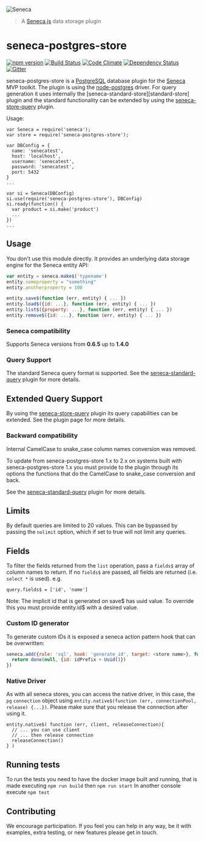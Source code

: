 ![Seneca](http://senecajs.org/files/assets/seneca-logo.png)
> A [Seneca.js](http://senecajs.org) data storage plugin

seneca-postgres-store
=======================

[![npm version][npm-badge]][npm-url]
[![Build Status][travis-badge]][travis-url]
[![Code Climate][codeclimate-badge]][codeclimate-url]
[![Dependency Status][david-badge]][david-url]
[![Gitter][gitter-badge]][gitter-url]

seneca-postgres-store is a [PostgreSQL][postgresqlorg] database plugin for the [Seneca][seneca] MVP toolkit. The plugin is using the [node-postgres][nodepg] driver.
For query generation it uses internally the [seneca-standard-store][standard-store] plugin and the standard functionality can be extended by using the [seneca-store-query][store-query] plugin.

Usage:

    var Seneca = require('seneca');
    var store = require('seneca-postgres-store');

    var DBConfig = {
      name: 'senecatest',
      host: 'localhost',
      username: 'senecatest',
      password: 'senecatest',
      port: 5432
    }
    ...

    var si = Seneca(DBConfig)
    si.use(require('seneca-postgres-store'), DBConfig)
    si.ready(function() {
      var product = si.make('product')
      ...
    })
    ...

[postgresqlorg]: http://www.postgresql.org/
[seneca]: http://senecajs.org/
[nodepg]: https://github.com/brianc/node-postgres

## Usage
You don't use this module directly. It provides an underlying data storage engine for the Seneca entity API:

```js
var entity = seneca.make$('typename')
entity.someproperty = "something"
entity.anotherproperty = 100

entity.save$(function (err, entity) { ... })
entity.load$({id: ...}, function (err, entity) { ... })
entity.list$({property: ...}, function (err, entity) { ... })
entity.remove$({id: ...}, function (err, entity) { ... })
```

### Seneca compatibility
Supports Seneca versions from **0.6.5** up to **1.4.0**

### Query Support

The standard Seneca query format is supported. See the [seneca-standard-query][standard-query] plugin for more details.

## Extended Query Support

By using the [seneca-store-query][store-query] plugin its query capabilities can be extended. See the plugin page for more details.

### Backward compatibility

Internal CamelCase to snake_case column names conversion was removed.

To update from seneca-postgres-store 1.x to 2.x on systems built with seneca-postgres-store 1.x you must provide to the plugin through its options the functions that do the CamelCase to snake_case conversion and back.

See the [seneca-standard-query][standard-query] plugin for more details.

## Limits

By default queries are limited to 20 values. This can be bypassed by passing the `nolimit` option, which if set to true will not limit any queries.

## Fields

To filter the fields returned from the `list` operation, pass a `fields$` array of column names to return. If no `fields$` are passed, all fields are returned (i.e. `select *` is used). e.g.

    query.fields$ = ['id', 'name']


Note: The implicit id that is generated on save$ has uuid value. To override this you must provide entity.id$ with a desired value.

### Custom ID generator

To generate custom IDs it is exposed a seneca action pattern hook that can be overwritten:


```js
seneca.add({role: 'sql', hook: 'generate_id', target: <store name>}, function (args, done) {
  return done(null, {id: idPrefix + Uuid()})
})

```

### Native Driver
As with all seneca stores, you can access the native driver, in this case, the `pg`
`connection` object using `entity.native$(function (err, connectionPool, release) {...})`.
Please make sure that you release the connection after using it.

```
entity.native$( function (err, client, releaseConnection){
  // ... you can use client
  // ... then release connection
  releaseConnection()
} )
```

## Running tests

To run the tests you need to have the docker image built and running, that is made executing `npm run build` then `npm run start`
In another console execute `npm test`

## Contributing
We encourage participation. If you feel you can help in any way, be it with
examples, extra testing, or new features please get in touch.


[npm-badge]: https://img.shields.io/npm/v/seneca-postgres-store.svg
[npm-url]: https://npmjs.com/package/seneca-postgres-store
[travis-badge]: https://api.travis-ci.org/senecajs/seneca-postgres-store.svg
[travis-url]: https://travis-ci.org/senecajs/seneca-postgres-store
[david-badge]: https://david-dm.org/senecajs/seneca-postgres-store.svg
[david-url]: https://david-dm.org/senecajs/seneca-postgres-store
[codeclimate-badge]: https://codeclimate.com/github/senecajs/seneca-postgres-store/badges/gpa.svg
[codeclimate-url]: https://codeclimate.com/github/senecajs/seneca-postgres-store
[gitter-badge]: https://badges.gitter.im/Join%20Chat.svg
[gitter-url]: https://gitter.im/senecajs/seneca
[standard-query]: https://github.com/senecajs/seneca-standard-query
[store-query]: https://github.com/senecajs/seneca-store-query
